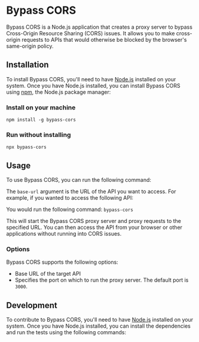 # Bypass CORS

Bypass CORS is a Node.js application that creates a proxy server to bypass Cross-Origin Resource Sharing (CORS) issues. It allows you to make cross-origin requests to APIs that would otherwise be blocked by the browser's same-origin policy.

## Installation

To install Bypass CORS, you'll need to have [Node.js](https://nodejs.org/) installed on your system. Once you have Node.js installed, you can install Bypass CORS using [npm](https://www.npmjs.com/), the Node.js package manager:

### Install on your machine
```npm
npm install -g bypass-cors
```

### Run without installing
```npm
npx bypass-cors
```

## Usage

To use Bypass CORS, you can run the following command:


The `base-url` argument is the URL of the API you want to access. For example, if you wanted to access the following API:


You would run the following command: `bypass-cors`


This will start the Bypass CORS proxy server and proxy requests to the specified URL. You can then access the API from your browser or other applications without running into CORS issues.

### Options

Bypass CORS supports the following options:

- Base URL of the target API
- Specifies the port on which to run the proxy server. The default port is `3000`.

## Development

To contribute to Bypass CORS, you'll need to have [Node.js](https://nodejs.org/) installed on your system. Once you have Node.js installed, you can install the dependencies and run the tests using the following commands:

